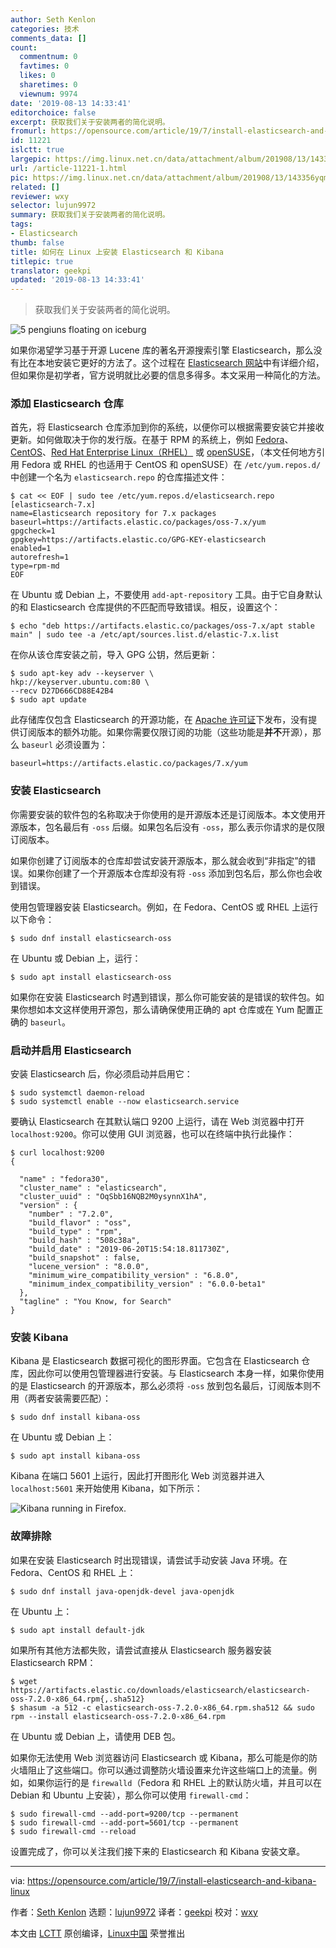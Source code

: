```yaml
---
author: Seth Kenlon
categories: 技术
comments_data: []
count:
  commentnum: 0
  favtimes: 0
  likes: 0
  sharetimes: 0
  viewnum: 9974
date: '2019-08-13 14:33:41'
editorchoice: false
excerpt: 获取我们关于安装两者的简化说明。
fromurl: https://opensource.com/article/19/7/install-elasticsearch-and-kibana-linux
id: 11221
islctt: true
largepic: https://img.linux.net.cn/data/attachment/album/201908/13/143356yqmb7czhqwacbwxc.png
url: /article-11221-1.html
pic: https://img.linux.net.cn/data/attachment/album/201908/13/143356yqmb7czhqwacbwxc.png.thumb.jpg
related: []
reviewer: wxy
selector: lujun9972
summary: 获取我们关于安装两者的简化说明。
tags:
- Elasticsearch
thumb: false
title: 如何在 Linux 上安装 Elasticsearch 和 Kibana
titlepic: true
translator: geekpi
updated: '2019-08-13 14:33:41'
---
```



> 
> 获取我们关于安装两者的简化说明。
> 
> 
> 


![5 pengiuns floating on iceburg](/data/attachment/album/201908/13/143356yqmb7czhqwacbwxc.png "5 pengiuns floating on iceburg")


如果你渴望学习基于开源 Lucene 库的著名开源搜索引擎 Elasticsearch，那么没有比在本地安装它更好的方法了。这个过程在 [Elasticsearch 网站](https://www.elastic.co/guide/en/elasticsearch/reference/current/rpm.html)中有详细介绍，但如果你是初学者，官方说明就比必要的信息多得多。本文采用一种简化的方法。


### 添加 Elasticsearch 仓库


首先，将 Elasticsearch 仓库添加到你的系统，以便你可以根据需要安装它并接收更新。如何做取决于你的发行版。在基于 RPM 的系统上，例如 [Fedora](https://getfedora.org)、[CentOS](https://www.centos.org)、[Red Hat Enterprise Linux（RHEL）](https://www.redhat.com/en/technologies/linux-platforms/enterprise-linux) 或 [openSUSE](https://www.opensuse.org)，（本文任何地方引用 Fedora 或 RHEL 的也适用于 CentOS 和 openSUSE）在 `/etc/yum.repos.d/` 中创建一个名为 `elasticsearch.repo` 的仓库描述文件：



```
$ cat << EOF | sudo tee /etc/yum.repos.d/elasticsearch.repo
[elasticsearch-7.x]
name=Elasticsearch repository for 7.x packages
baseurl=https://artifacts.elastic.co/packages/oss-7.x/yum
gpgcheck=1
gpgkey=https://artifacts.elastic.co/GPG-KEY-elasticsearch
enabled=1
autorefresh=1
type=rpm-md
EOF
```

在 Ubuntu 或 Debian 上，不要使用 `add-apt-repository` 工具。由于它自身默认的和 Elasticsearch 仓库提供的不匹配而导致错误。相反，设置这个：



```
$ echo "deb https://artifacts.elastic.co/packages/oss-7.x/apt stable main" | sudo tee -a /etc/apt/sources.list.d/elastic-7.x.list
```

在你从该仓库安装之前，导入 GPG 公钥，然后更新：



```
$ sudo apt-key adv --keyserver \
hkp://keyserver.ubuntu.com:80 \
--recv D27D666CD88E42B4
$ sudo apt update
```

此存储库仅包含 Elasticsearch 的开源功能，在 [Apache 许可证](http://www.apache.org/licenses/)下发布，没有提供订阅版本的额外功能。如果你需要仅限订阅的功能（这些功能是**并不**开源），那么 `baseurl` 必须设置为：



```
baseurl=https://artifacts.elastic.co/packages/7.x/yum
```

### 安装 Elasticsearch


你需要安装的软件包的名称取决于你使用的是开源版本还是订阅版本。本文使用开源版本，包名最后有 `-oss` 后缀。如果包名后没有 `-oss`，那么表示你请求的是仅限订阅版本。


如果你创建了订阅版本的仓库却尝试安装开源版本，那么就会收到“非指定”的错误。如果你创建了一个开源版本仓库却没有将 `-oss` 添加到包名后，那么你也会收到错误。


使用包管理器安装 Elasticsearch。例如，在 Fedora、CentOS 或 RHEL 上运行以下命令：



```
$ sudo dnf install elasticsearch-oss
```

在 Ubuntu 或 Debian 上，运行：



```
$ sudo apt install elasticsearch-oss
```

如果你在安装 Elasticsearch 时遇到错误，那么你可能安装的是错误的软件包。如果你想如本文这样使用开源包，那么请确保使用正确的 apt 仓库或在 Yum 配置正确的 `baseurl`。


### 启动并启用 Elasticsearch


安装 Elasticsearch 后，你必须启动并启用它：



```
$ sudo systemctl daemon-reload
$ sudo systemctl enable --now elasticsearch.service
```

要确认 Elasticsearch 在其默认端口 9200 上运行，请在 Web 浏览器中打开 `localhost:9200`。你可以使用 GUI 浏览器，也可以在终端中执行此操作：



```
$ curl localhost:9200
{

  "name" : "fedora30",
  "cluster_name" : "elasticsearch",
  "cluster_uuid" : "OqSbb16NQB2M0ysynnX1hA",
  "version" : {
    "number" : "7.2.0",
    "build_flavor" : "oss",
    "build_type" : "rpm",
    "build_hash" : "508c38a",
    "build_date" : "2019-06-20T15:54:18.811730Z",
    "build_snapshot" : false,
    "lucene_version" : "8.0.0",
    "minimum_wire_compatibility_version" : "6.8.0",
    "minimum_index_compatibility_version" : "6.0.0-beta1"
  },
  "tagline" : "You Know, for Search"
}
```

### 安装 Kibana


Kibana 是 Elasticsearch 数据可视化的图形界面。它包含在 Elasticsearch 仓库，因此你可以使用包管理器进行安装。与 Elasticsearch 本身一样，如果你使用的是 Elasticsearch 的开源版本，那么必须将 `-oss` 放到包名最后，订阅版本则不用（两者安装需要匹配）：



```
$ sudo dnf install kibana-oss
```

在 Ubuntu 或 Debian 上：



```
$ sudo apt install kibana-oss
```

Kibana 在端口 5601 上运行，因此打开图形化 Web 浏览器并进入 `localhost:5601` 来开始使用 Kibana，如下所示：


![Kibana running in Firefox.](/data/attachment/album/201908/13/143400ho5wob9bbkhkbw2c.jpg "Kibana running in Firefox.")


### 故障排除


如果在安装 Elasticsearch 时出现错误，请尝试手动安装 Java 环境。在 Fedora、CentOS 和 RHEL 上：



```
$ sudo dnf install java-openjdk-devel java-openjdk
```

在 Ubuntu 上：



```
$ sudo apt install default-jdk
```

如果所有其他方法都失败，请尝试直接从 Elasticsearch 服务器安装 Elasticsearch RPM：



```
$ wget https://artifacts.elastic.co/downloads/elasticsearch/elasticsearch-oss-7.2.0-x86_64.rpm{,.sha512}
$ shasum -a 512 -c elasticsearch-oss-7.2.0-x86_64.rpm.sha512 && sudo rpm --install elasticsearch-oss-7.2.0-x86_64.rpm
```

在 Ubuntu 或 Debian 上，请使用 DEB 包。


如果你无法使用 Web 浏览器访问 Elasticsearch 或 Kibana，那么可能是你的防火墙阻止了这些端口。你可以通过调整防火墙设置来允许这些端口上的流量。例如，如果你运行的是 `firewalld`（Fedora 和 RHEL 上的默认防火墙，并且可以在 Debian 和 Ubuntu 上安装），那么你可以使用 `firewall-cmd`：



```
$ sudo firewall-cmd --add-port=9200/tcp --permanent
$ sudo firewall-cmd --add-port=5601/tcp --permanent
$ sudo firewall-cmd --reload
```

设置完成了，你可以关注我们接下来的 Elasticsearch 和 Kibana 安装文章。




---


via: <https://opensource.com/article/19/7/install-elasticsearch-and-kibana-linux>


作者：[Seth Kenlon](https://opensource.com/users/seth) 选题：[lujun9972](https://github.com/lujun9972) 译者：[geekpi](https://github.com/geekpi) 校对：[wxy](https://github.com/wxy)


本文由 [LCTT](https://github.com/LCTT/TranslateProject) 原创编译，[Linux中国](https://linux.cn/) 荣誉推出